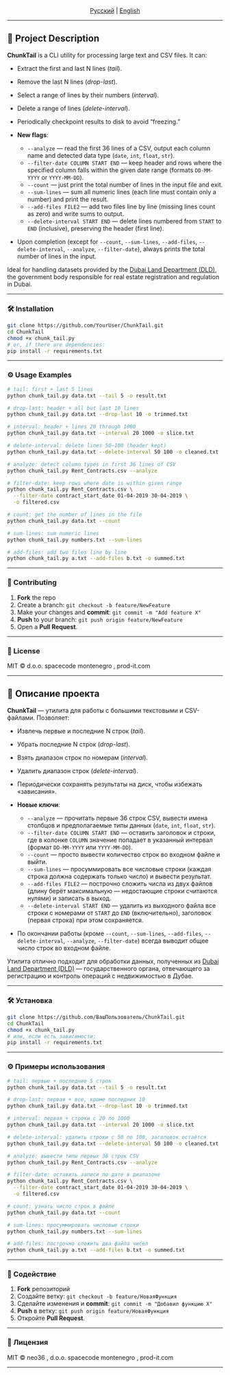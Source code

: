 <p align="center">
  <a href="#readme-ru">Русский</a> | <a href="#readme-en">English</a>
</p>

---

<a name="readme-en"></a>

## 🚀 Project Description

**ChunkTail** is a CLI utility for processing large text and CSV files. It can:

* Extract the first and last N lines (*tail*).
* Remove the last N lines (*drop-last*).
* Select a range of lines by their numbers (*interval*).
* Delete a range of lines (*delete-interval*).
* Periodically checkpoint results to disk to avoid “freezing.”
* **New flags**:

  * `--analyze` — read the first 36 lines of a CSV, output each column name and detected data type (`date`, `int`, `float`, `str`).
  * `--filter-date COLUMN START END` — keep header and rows where the specified column falls within the given date range (formats `DD-MM-YYYY` or `YYYY-MM-DD`).
  * `--count` — just print the total number of lines in the input file and exit.
  * `--sum-lines` — sum all numeric lines (each line must contain only a number) and print the result.
  * `--add-files FILE2` — add two files line by line (missing lines count as zero) and write sums to output.
  * `--delete-interval START END` — delete lines numbered from `START` to `END` (inclusive), preserving the header (first line).
* Upon completion (except for `--count`, `--sum-lines`, `--add-files`, `--delete-interval`, `--analyze`, `--filter-date`), always prints the total number of lines in the input.

Ideal for handling datasets provided by the [Dubai Land Department (DLD)](https://www.dubaipulse.gov.ae/organisation/dld), the government body responsible for real estate registration and regulation in Dubai.

---

### 🛠 Installation

```bash
git clone https://github.com/YourUser/ChunkTail.git
cd ChunkTail
chmod +x chunk_tail.py
# or, if there are dependencies:
pip install -r requirements.txt
```

---

### ⚙️ Usage Examples

```bash
# tail: first + last 5 lines
python chunk_tail.py data.txt --tail 5 -o result.txt

# drop-last: header + all but last 10 lines
python chunk_tail.py data.txt --drop-last 10 -o trimmed.txt

# interval: header + lines 20 through 1000
python chunk_tail.py data.txt --interval 20 1000 -o slice.txt

# delete-interval: delete lines 50–100 (header kept)
python chunk_tail.py data.txt --delete-interval 50 100 -o cleaned.txt

# analyze: detect column types in first 36 lines of CSV
python chunk_tail.py Rent_Contracts.csv --analyze

# filter-date: keep rows where date is within given range
python chunk_tail.py Rent_Contracts.csv \
  --filter-date contract_start_date 01-04-2019 30-04-2019 \
  -o filtered.csv

# count: get the number of lines in the file
python chunk_tail.py data.txt --count

# sum-lines: sum numeric lines
python chunk_tail.py numbers.txt --sum-lines

# add-files: add two files line by line
python chunk_tail.py a.txt --add-files b.txt -o summed.txt
```

---

### 🤝 Contributing

1. **Fork** the repo
2. Create a branch: `git checkout -b feature/NewFeature`
3. Make your changes and **commit**: `git commit -m "Add feature X"`
4. **Push** to your branch: `git push origin feature/NewFeature`
5. Open a **Pull Request**.

---

### 📄 License

MIT ©  d.o.o. spacecode montenegro , prod-it.com

---

<a name="readme-ru"></a>

## 🚀 Описание проекта

**ChunkTail** — утилита для работы с большими текстовыми и CSV-файлами. Позволяет:

* Извлечь первые и последние N строк (*tail*).
* Убрать последние N строк (*drop-last*).
* Взять диапазон строк по номерам (*interval*).
* Удалить диапазон строк (*delete-interval*).
* Периодически сохранять результаты на диск, чтобы избежать «зависания».
* **Новые ключи**:

  * `--analyze` — прочитать первые 36 строк CSV, вывести имена столбцов и предполагаемые типы данных (`date`, `int`, `float`, `str`).
  * `--filter-date COLUMN START END` — оставить заголовок и строки, где в колонке `COLUMN` значение попадает в указанный интервал (формат `DD-MM-YYYY` или `YYYY-MM-DD`).
  * `--count` — просто вывести количество строк во входном файле и выйти.
  * `--sum-lines` — просуммировать все числовые строки (каждая строка должна содержать только число) и вывести результат.
  * `--add-files FILE2` — построчно сложить числа из двух файлов (длину берёт максимальную — недостающие строки считаются нулями) и записать в выход.
  * `--delete-interval START END` — удалить из выходного файла все строки с номерами от `START` до `END` (включительно), заголовок (первая строка) при этом сохраняется.
* По окончании работы (кроме `--count`, `--sum-lines`, `--add-files`, `--delete-interval`, `--analyze`, `--filter-date`) всегда выводит общее число строк во входном файле.

Утилита отлично подходит для обработки данных, полученных из [Dubai Land Department (DLD)](https://www.dubaipulse.gov.ae/organisation/dld) — государственного органа, отвечающего за регистрацию и контроль операций с недвижимостью в Дубае.

---

### 🛠 Установка

```bash
git clone https://github.com/ВашПользователь/ChunkTail.git
cd ChunkTail
chmod +x chunk_tail.py
# или, если есть зависимости:
pip install -r requirements.txt
```

---

### ⚙️ Примеры использования

```bash
# tail: первые + последние 5 строк
python chunk_tail.py data.txt --tail 5 -o result.txt

# drop-last: первая + все, кроме последних 10
python chunk_tail.py data.txt --drop-last 10 -o trimmed.txt

# interval: первая + строки с 20 по 1000
python chunk_tail.py data.txt --interval 20 1000 -o slice.txt

# delete-interval: удалить строки с 50 по 100, заголовок остаётся
python chunk_tail.py data.txt --delete-interval 50 100 -o cleaned.txt

# analyze: вывести типы первых 36 строк CSV
python chunk_tail.py Rent_Contracts.csv --analyze

# filter-date: оставить записи по дате в диапазоне
python chunk_tail.py Rent_Contracts.csv \
  --filter-date contract_start_date 01-04-2019 30-04-2019 \
  -o filtered.csv

# count: узнать число строк в файле
python chunk_tail.py data.txt --count

# sum-lines: просуммировать числовые строки
python chunk_tail.py numbers.txt --sum-lines

# add-files: построчно сложить два файла чисел
python chunk_tail.py a.txt --add-files b.txt -o summed.txt
```

---

### 🤝 Содействие

1. **Fork** репозиторий
2. Создайте ветку: `git checkout -b feature/НоваяФункция`
3. Сделайте изменения и **commit**: `git commit -m "Добавил функцию X"`
4. **Push** в ветку: `git push origin feature/НоваяФункция`
5. Откройте **Pull Request**.

---

### 📄 Лицензия

MIT © neo36 , d.o.o. spacecode montenegro , prod-it.com

---
